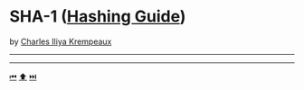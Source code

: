 # SHA-1 ([Hashing Guide](../../README.md))

by [Charles Iliya Krempeaux](http://changelog.ca/)

---


---

[⏮](../md5/README.md) [⬆️](../../README.md) [⏭️](../sha-256/README.md)
